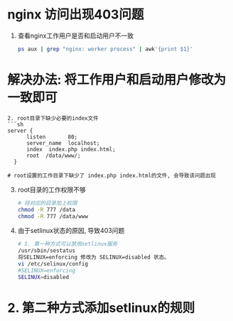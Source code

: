 # nginx 访问出现403问题

1. 查看nginx工作用户是否和启动用户不一致
   
   ```sh
   ps aux | grep "nginx: worker process" | awk'{print $1}'
   ```

# 解决办法: 将工作用户和启动用户修改为一致即可

```
2. root目录下缺少必要的index文件
```sh
server {
      listen       80;
      server_name  localhost;
      index  index.php index.html;
      root  /data/www/;
  }

# root设置的工作目录下缺少了 index.php index.html的文件, 会导致该问题出现
```

3. root目录的工作权限不够
   
   ```sh
   # 将对应的目录加上权限
   chmod -R 777 /data
   chmod -R 777 /data/www
   ```

4. 由于setlinux状态的原因, 导致403问题
   
   ```sh
   # 1. 第一种方式可以禁用setlinux服务
   /usr/sbin/sestatus
   将SELINUX=enforcing 修改为 SELINUX=disabled 状态。
   vi /etc/selinux/config
   #SELINUX=enforcing
   SELINUX=disabled
   ```

# 2. 第二种方式添加setlinux的规则

```

```
